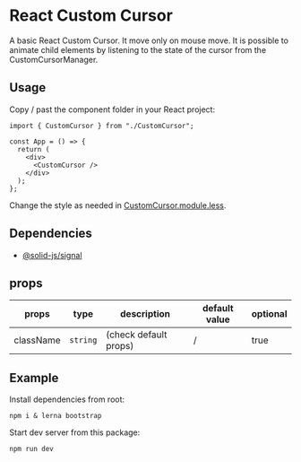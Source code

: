 # React Custom Cursor

A basic React Custom Cursor. It move only on mouse move. It is possible to animate child elements by listening to the state of the cursor from the CustomCursorManager.

## Usage

Copy / past the component folder in your React project:

```tsx
import { CustomCursor } from "./CustomCursor";

const App = () => {
  return (
    <div>
      <CustomCursor />
    </div>
  );
};
```

Change the style as needed in [CustomCursor.module.less](customCursor/CustomCursor.module.less).

## Dependencies

- [@solid-js/signal](https://www.npmjs.com/package/@solid-js/signal)

## props

| props               | type                                     | description                                                           | default value                       | optional |
| ------------------- | ---------------------------------------- | --------------------------------------------------------------------- | ----------------------------------- | -------- |
| className           | `string`                                 | (check default props)                                                 | /                                   | true     |

## Example

Install dependencies from root:

```shell
npm i & lerna bootstrap
```

Start dev server from this package:

```shell
npm run dev
```
